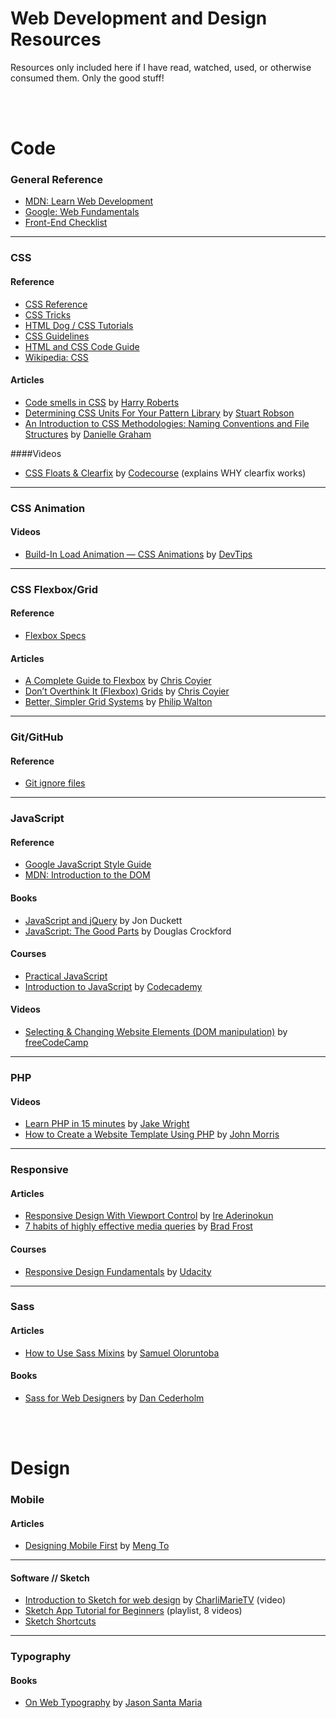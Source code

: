 # Web Development and Design Resources

Resources only included here if I have read, watched, used, or otherwise consumed them. Only the good stuff!

<br><br>

# Code

### General Reference

* [MDN: Learn Web Development](https://developer.mozilla.org/en-US/docs/Learn)
* [Google: Web Fundamentals](https://developers.google.com/web/fundamentals/)
* [Front-End Checklist](https://github.com/thedaviddias/Front-End-Checklist)

- - - 

### CSS

#### Reference

* [CSS Reference](http://cssreference.io/)
* [CSS Tricks](https://css-tricks.com/)
* [HTML Dog / CSS Tutorials](http://htmldog.com/guides/css/)
* [CSS Guidelines](https://cssguidelin.es/)
* [HTML and CSS Code Guide](http://codeguide.co)
* [Wikipedia: CSS](https://en.wikipedia.org/wiki/Cascading_Style_Sheets)

#### Articles
* [Code smells in CSS](https://csswizardry.com/2012/11/code-smells-in-css) by [Harry Roberts](https://csswizardry.com)
* [Determining CSS Units For Your Pattern Library](http://www.alwaystwisted.com/articles/determining-css-units-for-your-pattern-library) by [Stuart Robson](http://www.alwaystwisted.com/)
* [An Introduction to CSS Methodologies: Naming Conventions and File Structures](https://codepen.io/hidanielle/post/css-methodologies-naming-conventions-and-file-structures) by [Danielle Graham](https://codepen.io/hidanielle/posts/popular/)

####Videos
* [CSS Floats & Clearfix](https://www.youtube.com/watch?v=b92sObtQGzA&feature=youtu.be) by [Codecourse](https://www.youtube.com/user/phpacademy/featured) (explains WHY clearfix works)

- - - 

### CSS Animation

#### Videos
* [Build-In Load Animation — CSS Animations](https://www.youtube.com/watch?v=AWAnrQCYsVM&t=11s) by [DevTips](https://www.youtube.com/channel/UCyIe-61Y8C4_o-zZCtO4ETQ)

- - - 

### CSS Flexbox/Grid

#### Reference
* [Flexbox Specs](https://www.w3.org/TR/css-flexbox/)

#### Articles
* [A Complete Guide to Flexbox](https://css-tricks.com/snippets/css/a-guide-to-flexbox/) by [Chris Coyier](https://css-tricks.com)
* [Don’t Overthink It (Flexbox) Grids](https://css-tricks.com/dont-overthink-flexbox-grids/) by [Chris Coyier](https://css-tricks.com)
* [Better, Simpler Grid Systems](https://philipwalton.github.io/solved-by-flexbox/demos/grids/) by [Philip Walton](https://philipwalton.com/)

- - - 

### Git/GitHub

#### Reference

* [Git ignore files](https://help.github.com/articles/ignoring-files/)

- - - 

### JavaScript

#### Reference
* [Google JavaScript Style Guide](https://google.github.io/styleguide/jsguide.html)
* [MDN: Introduction to the DOM](https://developer.mozilla.org/en-US/docs/Web/API/Document_Object_Model/Introduction)

#### Books
* [JavaScript and jQuery](http://javascriptbook.com/) by Jon Duckett
* [JavaScript: The Good Parts](http://shop.oreilly.com/product/9780596517748.do) by Douglas Crockford

#### Courses
* [Practical JavaScript](https://watchandcode.com/p/practical-javascript)
* [Introduction to JavaScript](https://www.codecademy.com/learn/introduction-to-javascript) by [Codecademy](https://www.codecademy.com)

#### Videos
* [Selecting & Changing Website Elements (DOM manipulation)](https://www.youtube.com/watch?v=eaLKqoB9Fu0) by [freeCodeCamp](https://www.youtube.com/channel/UC8butISFwT-Wl7EV0hUK0BQ)

- - - 

### PHP

#### Videos
* [Learn PHP in 15 minutes](https://www.youtube.com/watch?v=ZdP0KM49IVk) by [Jake Wright](https://www.youtube.com/user/jaketvee/videos)
* [How to Create a Website Template Using PHP](https://www.youtube.com/watch?v=lUFXLHqi-uQ) by [John Morris](https://www.youtube.com/channel/UCFh7FvnJ_0sVP4V0rZe6AaA)

- - - 

### Responsive

#### Articles
* [Responsive Design With Viewport Control](https://bitsofco.de/responsive-design-viewport/) by [Ire Aderinokun](https://bitsofco.de/)
* [7 habits of highly effective media queries](http://bradfrost.com/blog/post/7-habits-of-highly-effective-media-queries/) by [Brad Frost](http://bradfrost.com/)

#### Courses
* [Responsive Design Fundamentals](https://classroom.udacity.com/courses/ud893) by [Udacity](https://classroom.udacity.com)

- - - 

### Sass

#### Articles
* [How to Use Sass Mixins](https://scotch.io/tutorials/how-to-use-sass-mixins) by [Samuel Oloruntoba](https://twitter.com/kayandrae07)

#### Books
* [Sass for Web Designers](https://abookapart.com/products/sass-for-web-designers) by [Dan Cederholm](http://simplebits.com/)

<br><br>

# Design

### Mobile

#### Articles
* [Designing Mobile First](https://medium.com/design-with-sketch/designing-mobile-first-a082d2b4a4c8) by [Meng To](https://medium.com/@mengto)

- - -

#### Software // Sketch
* [Introduction to Sketch for web design](https://www.youtube.com/watch?v=BoYNYIp_cfY&t) by [CharliMarieTV](https://www.youtube.com/channel/UCScRSwdX0t31gjk3MYXIuYQ) (video)
* [Sketch App Tutorial for Beginners](https://www.youtube.com/watch?v=GoO1VMjJ9fk&list=PLZS9rF0GCDI4ulUDut3rt5QrgOd_RW-mJ) (playlist, 8 videos)
* [Sketch Shortcuts](http://sketchshortcuts.com/)

- - - 

### Typography

#### Books
* [On Web Typography](https://abookapart.com/products/on-web-typography) by [Jason Santa Maria](http://jasonsantamaria.com/)
